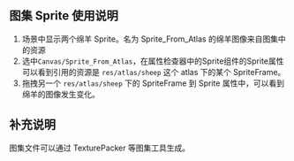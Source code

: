 ## 图集 Sprite 使用说明

1. 场景中显示两个绵羊 Sprite。名为 Sprite_From_Atlas 的绵羊图像来自图集中的资源
2. 选中`Canvas/Sprite_From_Atlas`，在属性检查器中的Sprite组件的Sprite属性可以看到引用的资源是 `res/atlas/sheep` 这个 atlas 下的某个 SpriteFrame。
3. 拖拽另一个 `res/atlas/sheep` 下的 SpriteFrame 到 Sprite 属性中，可以看到绵羊的图像发生变化。

## 补充说明

图集文件可以通过 TexturePacker 等图集工具生成。